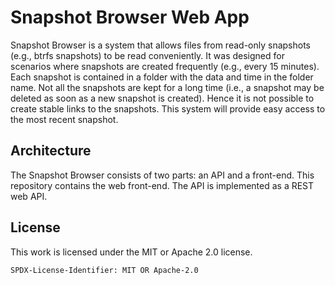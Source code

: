 # Snapshot Browser Web App
Snapshot Browser is a system that allows files from read-only snapshots (e.g., btrfs snapshots) to be read conveniently.
It was designed for scenarios where snapshots are created frequently (e.g., every 15 minutes).
Each snapshot is contained in a folder with the data and time in the folder name.
Not all the snapshots are kept for a long time (i.e., a snapshot may be deleted as soon as a new snapshot is created).
Hence it is not possible to create stable links to the snapshots.
This system will provide easy access to the most recent snapshot.

## Architecture
The Snapshot Browser consists of two parts: an API and a front-end.
This repository contains the web front-end.
The API is implemented as a REST web API.

## License

This work is licensed under the MIT or Apache 2.0 license.

`SPDX-License-Identifier: MIT OR Apache-2.0`
